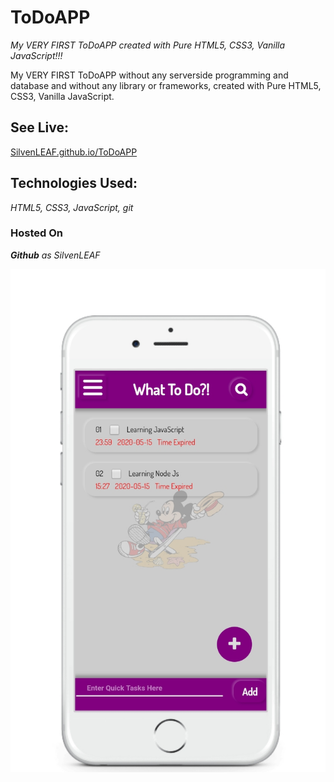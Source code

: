 # ToDoAPP
*My VERY FIRST ToDoAPP created with Pure HTML5,  CSS3, Vanilla JavaScript!!!* 

My VERY FIRST ToDoAPP without any serverside programming and database and without any library or frameworks,  created with Pure HTML5, CSS3,  Vanilla JavaScript.      


## **See Live:**
[SilvenLEAF.github.io/ToDoAPP](https://silvenleaf.github.io/ToDoAPP/)    


## **Technologies Used:**
*HTML5,  CSS3, JavaScript, git*    


### **Hosted On**
***Github*** *as SilvenLEAF*  



<img src="/ToDoAPP Home.jpg" />
